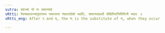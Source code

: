 ```yaml
---
sutra: रषाभ्यां नो णः समानपदे
vRtti: रेफषकाराभ्यामुत्तरस्य नकारस्य णकारादेशो भवति, समानपदस्थौ चेन्निमित्तनिमित्तिनौ भवतः ॥
vRtti_eng: After र् and ष्, the ण् is the substitute of न्, when they occur as component letters of the same word.

---
```

